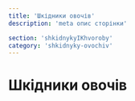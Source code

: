 ```yaml
---
title: 'Шкідники овочів'
description: 'meta опис сторінки'

section: 'shkidnykyIKhvoroby'
category: 'shkidnyky-ovochiv'
---
```


# Шкідники овочів